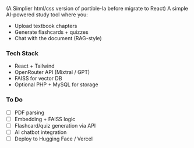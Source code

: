 (A Simplier html/css version of portible-la before migrate to React)
A simple AI-powered study tool where you:
- Upload textbook chapters
- Generate flashcards + quizzes
- Chat with the document (RAG-style)

### Tech Stack
- React + Tailwind
- OpenRouter API (Mixtral / GPT)
- FAISS for vector DB
- Optional PHP + MySQL for storage

### To Do
- [ ] PDF parsing
- [ ] Embedding + FAISS logic
- [ ] Flashcard/quiz generation via API
- [ ] AI chatbot integration
- [ ] Deploy to Hugging Face / Vercel
